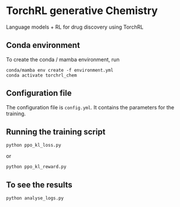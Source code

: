 # TorchRL generative Chemistry
Language models + RL for drug discovery using TorchRL

## Conda environment

To create the conda / mamba environment, run

    conda/mamba env create -f environment.yml
    conda activate torchrl_chem

## Configuration file
    
The configuration file is `config.yml`. It contains the parameters for the training.

## Running the training script

    python ppo_kl_loss.py

or 

    python ppo_kl_reward.py

## To see the results

    python analyse_logs.py